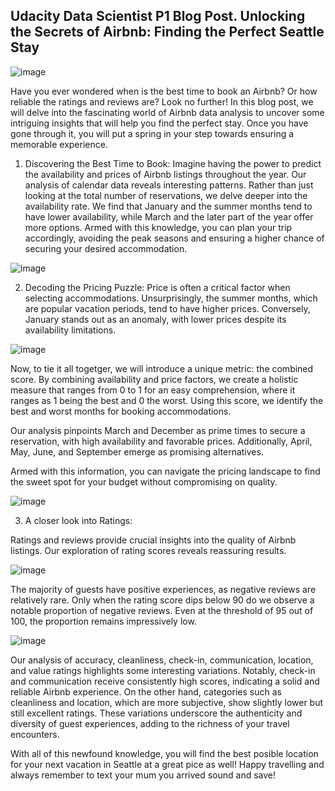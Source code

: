 ## Udacity Data Scientist P1 Blog Post. Unlocking the Secrets of Airbnb: Finding the Perfect Seattle Stay

![image](https://github.com/OvaloPicatecla/OvaloPicatecla.github.io/assets/124590898/107ff9b4-9c48-4ecc-abc1-acc0e2653d24)


Have you ever wondered when is the best time to book an Airbnb? Or how reliable the ratings and reviews are? Look no further! In this blog post, we will delve into the fascinating world of Airbnb data analysis to uncover some intriguing insights that will help you find the perfect stay. Once you have gone through it, you will put a spring in your step towards ensuring a memorable experience.

1.	Discovering the Best Time to Book:
   Imagine having the power to predict the availability and prices of Airbnb listings throughout the year. Our analysis of calendar data reveals interesting patterns. Rather than just looking at the total number of reservations, we delve deeper into the availability rate. We find that January and the summer months tend to have lower availability, while March and the later part of the year offer more options. Armed with this knowledge, you can plan your trip accordingly, avoiding the peak seasons and ensuring a higher chance of securing your desired accommodation.

![image](https://github.com/OvaloPicatecla/OvaloPicatecla.github.io/assets/124590898/2775b7fb-189f-4235-8b8b-36bbd2dd3f69)


2.	Decoding the Pricing Puzzle:
    Price is often a critical factor when selecting accommodations. Unsurprisingly, the summer months, which are popular vacation periods, tend to have higher prices. Conversely, January stands out as an anomaly, with lower prices despite its availability limitations.

![image](https://github.com/OvaloPicatecla/OvaloPicatecla.github.io/assets/124590898/05607fc7-c806-4a75-84a1-b17b5c2676f7)


Now, to tie it all togetger, we will introduce a unique metric: the combined score. 
By combining availability and price factors, we create a holistic measure that ranges from 0 to 1 for an easy comprehension, where it ranges as 1 being the best and 0 the worst. Using this score, we identify the best and worst months for booking accommodations. 

Our analysis pinpoints March and December as prime times to secure a reservation, with high availability and favorable prices. Additionally, April, May, June, and September emerge as promising alternatives.

Armed with this information, you can navigate the pricing landscape to find the sweet spot for your budget without compromising on quality.

![image](https://github.com/OvaloPicatecla/OvaloPicatecla.github.io/assets/124590898/3ea60740-ff60-4269-bdcd-77c479509b32)


3. A closer look into Ratings:

Ratings and reviews provide crucial insights into the quality of Airbnb listings. Our exploration of rating scores reveals reassuring results.

![image](https://github.com/OvaloPicatecla/OvaloPicatecla.github.io/assets/124590898/763308ce-bdd5-4f29-9014-5e26932e9f28)


The majority of guests have positive experiences, as negative reviews are relatively rare. Only when the rating score dips below 90 do we observe a notable proportion of negative reviews. Even at the threshold of 95 out of 100, the proportion remains impressively low. 


![image](https://github.com/OvaloPicatecla/OvaloPicatecla.github.io/assets/124590898/0bd9ae82-ea27-422d-9dc1-6177979ee5c1)



Our analysis of accuracy, cleanliness, check-in, communication, location, and value ratings highlights some interesting variations. Notably, check-in and communication receive consistently high scores, indicating a solid and reliable Airbnb experience. On the other hand, categories such as cleanliness and location, which are more subjective, show slightly lower but still excellent ratings. These variations underscore the authenticity and diversity of guest experiences, adding to the richness of your travel encounters.

With all of this newfound knowledge, you will find the best posible location for your next vacation in Seattle at a great pice as well! Happy travelling and always remember to text your mum you arrived sound and save! 







